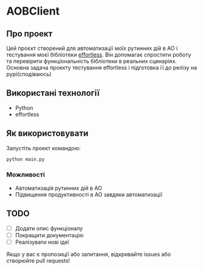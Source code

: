 # AOBClient

## Про проект
Цей проєкт створений для автоматизації моїх рутинних дій в AO і тестування моєї бібліотеки [effortless](https://github.com/pysasori/effortless). Він допомагає спростити роботу та перевірити функціональність бібліотеки в реальних сценаріях. Основна задача проекту тестування effortless і підготовка її до релізу на pypi(сподіваюсь) 

## Використані технології
- Python
- effortless



## Як використовувати
Запустіть проект командою:
```sh
python main.py
```

### Можливості
- Автоматизація рутинних дій в AO
- Підвищення продуктивності в AO завдяки автоматизації

## TODO
- [ ] Додати опис функціоналу
- [ ] Покращити документацію
- [ ] Реалізувати нові ідеї

Якщо у вас є пропозиції або запитання, відкривайте issues або створюйте pull requests!